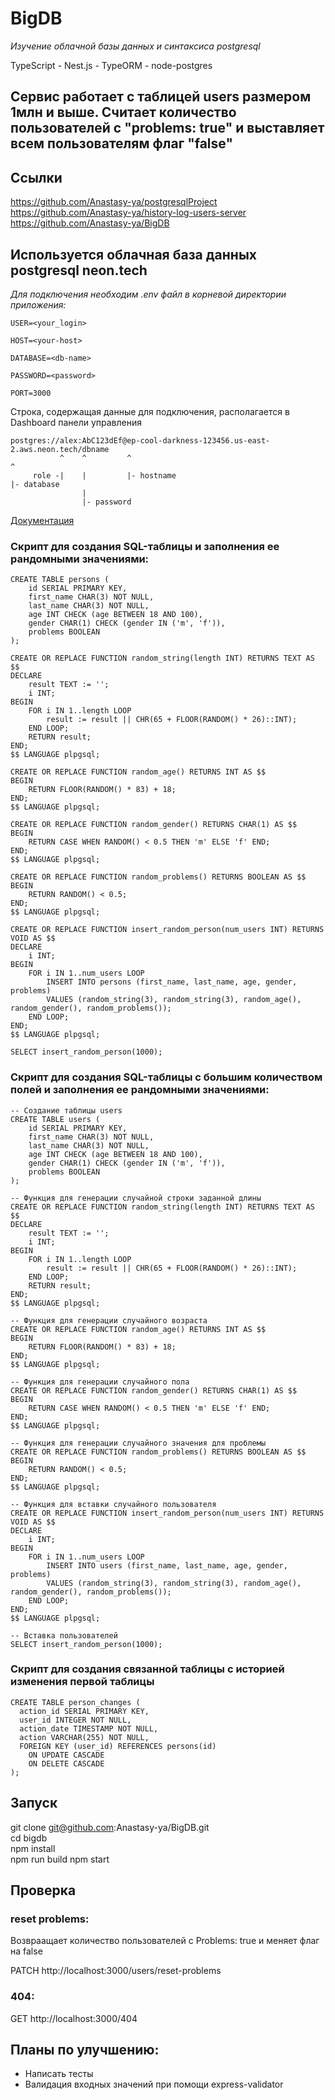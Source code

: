 # BigDB
_Изучение облачной базы данных и синтаксиса postgresql_

TypeScript - Nest.js - TypeORM - node-postgres

## Сервис работает с таблицей users размером 1млн и выше. Считает количество пользователей с "problems: true" и выставляет всем пользователям флаг "false"

## Ссылки

https://github.com/Anastasy-ya/postgresqlProject
<br>
https://github.com/Anastasy-ya/history-log-users-server
<br>
https://github.com/Anastasy-ya/BigDB
<br>

## Используется облачная база данных postgresql neon.tech

_Для подключения необходим .env файл в корневой директории приложения:_

```
USER=<your_login>

HOST=<your-host>

DATABASE=<db-name>

PASSWORD=<password>

PORT=3000
```


Строка, содержащая данные для подключения, располагается в Dashboard панели управления

```
postgres://alex:AbC123dEf@ep-cool-darkness-123456.us-east-2.aws.neon.tech/dbname
           ^    ^         ^                                               ^
     role -|    |         |- hostname                                     |- database
                |
                |- password

```

[Документация](https://neon.tech/docs/get-started-with-neon/connect-neon "Переход на сайт neon.tech")

### Скрипт для создания SQL-таблицы и заполнения ее рандомными значениями: 

```
CREATE TABLE persons (
    id SERIAL PRIMARY KEY,
    first_name CHAR(3) NOT NULL,
    last_name CHAR(3) NOT NULL,
    age INT CHECK (age BETWEEN 18 AND 100),
    gender CHAR(1) CHECK (gender IN ('m', 'f')),
    problems BOOLEAN
);

CREATE OR REPLACE FUNCTION random_string(length INT) RETURNS TEXT AS $$
DECLARE
    result TEXT := '';
    i INT;
BEGIN
    FOR i IN 1..length LOOP
        result := result || CHR(65 + FLOOR(RANDOM() * 26)::INT);
    END LOOP;
    RETURN result;
END;
$$ LANGUAGE plpgsql;

CREATE OR REPLACE FUNCTION random_age() RETURNS INT AS $$
BEGIN
    RETURN FLOOR(RANDOM() * 83) + 18;
END;
$$ LANGUAGE plpgsql;

CREATE OR REPLACE FUNCTION random_gender() RETURNS CHAR(1) AS $$
BEGIN
    RETURN CASE WHEN RANDOM() < 0.5 THEN 'm' ELSE 'f' END;
END;
$$ LANGUAGE plpgsql;

CREATE OR REPLACE FUNCTION random_problems() RETURNS BOOLEAN AS $$
BEGIN
    RETURN RANDOM() < 0.5;
END;
$$ LANGUAGE plpgsql;

CREATE OR REPLACE FUNCTION insert_random_person(num_users INT) RETURNS VOID AS $$
DECLARE
    i INT;
BEGIN
    FOR i IN 1..num_users LOOP
        INSERT INTO persons (first_name, last_name, age, gender, problems)
        VALUES (random_string(3), random_string(3), random_age(), random_gender(), random_problems());
    END LOOP;
END;
$$ LANGUAGE plpgsql;

SELECT insert_random_person(1000);

```

### Скрипт для создания SQL-таблицы с большим количеством полей и заполнения ее рандомными значениями: 

```
-- Создание таблицы users
CREATE TABLE users (
    id SERIAL PRIMARY KEY,
    first_name CHAR(3) NOT NULL,
    last_name CHAR(3) NOT NULL,
    age INT CHECK (age BETWEEN 18 AND 100),
    gender CHAR(1) CHECK (gender IN ('m', 'f')),
    problems BOOLEAN
);

-- Функция для генерации случайной строки заданной длины
CREATE OR REPLACE FUNCTION random_string(length INT) RETURNS TEXT AS $$
DECLARE
    result TEXT := '';
    i INT;
BEGIN
    FOR i IN 1..length LOOP
        result := result || CHR(65 + FLOOR(RANDOM() * 26)::INT);
    END LOOP;
    RETURN result;
END;
$$ LANGUAGE plpgsql;

-- Функция для генерации случайного возраста
CREATE OR REPLACE FUNCTION random_age() RETURNS INT AS $$
BEGIN
    RETURN FLOOR(RANDOM() * 83) + 18;
END;
$$ LANGUAGE plpgsql;

-- Функция для генерации случайного пола
CREATE OR REPLACE FUNCTION random_gender() RETURNS CHAR(1) AS $$
BEGIN
    RETURN CASE WHEN RANDOM() < 0.5 THEN 'm' ELSE 'f' END;
END;
$$ LANGUAGE plpgsql;

-- Функция для генерации случайного значения для проблемы
CREATE OR REPLACE FUNCTION random_problems() RETURNS BOOLEAN AS $$
BEGIN
    RETURN RANDOM() < 0.5;
END;
$$ LANGUAGE plpgsql;

-- Функция для вставки случайного пользователя
CREATE OR REPLACE FUNCTION insert_random_person(num_users INT) RETURNS VOID AS $$
DECLARE
    i INT;
BEGIN
    FOR i IN 1..num_users LOOP
        INSERT INTO users (first_name, last_name, age, gender, problems)
        VALUES (random_string(3), random_string(3), random_age(), random_gender(), random_problems());
    END LOOP;
END;
$$ LANGUAGE plpgsql;

-- Вставка пользователей
SELECT insert_random_person(1000);
```

### Cкрипт для создания связанной таблицы с историей изменения первой таблицы

```
CREATE TABLE person_changes (
  action_id SERIAL PRIMARY KEY,
  user_id INTEGER NOT NULL,
  action_date TIMESTAMP NOT NULL,
  action VARCHAR(255) NOT NULL,
  FOREIGN KEY (user_id) REFERENCES persons(id)
    ON UPDATE CASCADE
    ON DELETE CASCADE
);
```

## Запуск
git clone git@github.com:Anastasy-ya/BigDB.git
<br>
cd bigdb
<br>
npm install
<br>
npm run build
npm start

## Проверка

### reset problems:
Возвраащает количество пользователей с Problems: true и меняет флаг на false

PATCH http://localhost:3000/users/reset-problems

### 404:

GET http://localhost:3000/404

## Планы по улучшению:
 - Написать тесты
 - Валидация входных значений при помощи express-validator
